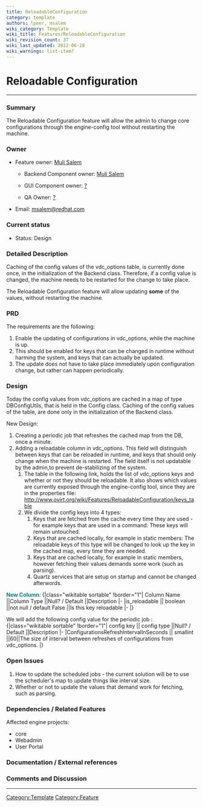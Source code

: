 ```yaml
---
title: ReloadableConfiguration
category: template
authors: lpeer, msalem
wiki_category: Template
wiki_title: Features/ReloadableConfiguration
wiki_revision_count: 37
wiki_last_updated: 2012-06-28
wiki_warnings: list-item?
---
```


# Reloadable Configuration

------------------------------------------------------------------------

### Summary

The Reloadable Configuration feature will allow the admin to change core configurations through the engine-config tool without restarting the machine.

### Owner

*   Feature owner: [ Muli Salem](User:msalem)

    * Backend Component owner: [ Muli Salem](User:msalem)

    * GUI Component owner: [ ?](User:?)

    * QA Owner: [ ?](User:?)

*   Email: msalem@redhat.com

### Current status

*   Status: Design

### Detailed Description

Caching of the config values of the vdc_options table, is currently done once, in the initialization of the Backend class. Therefore, if a config value is changed, the machine needs to be restarted for the change to take place.

The Reloadable Configuration feature will allow updating **some** of the values, without restarting the machine.

### PRD

The requirements are the following:

1.  Enable the updating of configurations in vdc_options, while the machine is up.
2.  This should be enabled for keys that can be changed in runtime without harming the system, and keys that can actually be updated.
3.  The update does not have to take place immediately upon configuration change, but rather can happen periodically.

### Design

Today the config values from vdc_options are cached in a map of type DBConfigUtils, that is held in the Config class. Caching of the config values of the table, are done only in the initialization of the Backend class.

New Design:

1.  Creating a periodic job that refreshes the cached map from the DB, once a minute.
2.  Adding a reloadable column in vdc_options. This field will distinguish between keys that can be reloaded in runtime, and keys that should only change when the machine is restarted. The field itself is not updatable by the admin,to prevent de-stabilizing of the system.
    1.  The table in the following link, holds the list of vdc_options keys and whether or not they should be reloadable. It also shows which values are currently exposed through the engine-config tool, since they are in the properties file: <http://www.ovirt.org/wiki/Features/ReloadableConfiguration/keys_table>
    2.  We divide the config keys into 4 types:
        1.  Keys that are fetched from the cache every time they are used - for example keys that are used in a command: These keys will remain untouched.
        2.  Keys that are cached locally, for example in static members: The reloadable keys of this type will be changed to look up the key in the cached map, every time they are needed.
        3.  Keys that are cached locally, for example in static members, however fetching their values demands some work (such as parsing).
        4.  Quartz services that are setup on startup and cannot be changed afterwords.

<span style="color:Teal">**New Column**</span>:
{|class="wikitable sortable" !border="1"| Column Name ||Column Type ||Null? / Default ||Description |- |is_reloadable || boolean ||not null / default False ||Is this key reloadable |- |}

We will add the following config value for the periodic job <span style="color:Teal"></span>:
{|class="wikitable sortable" !border="1"| config key || config type ||Null? / Default ||Description |- |ConfigurationsRefreshIntervalInSeconds || smallint ||60||The size of interval between refreshes of configurations from vdc_options. |}

### Open Issues

1.  How to update the scheduled jobs - the current solution will be to use the scheduler's map to update things like interval size.
2.  Whether or not to update the values that demand work for fetching, such as parsing.

### Dependencies / Related Features

Affected engine projects:

*   core
*   Webadmin
*   User Portal

### Documentation / External references

### Comments and Discussion

------------------------------------------------------------------------

<Category:Template> <Category:Feature>
